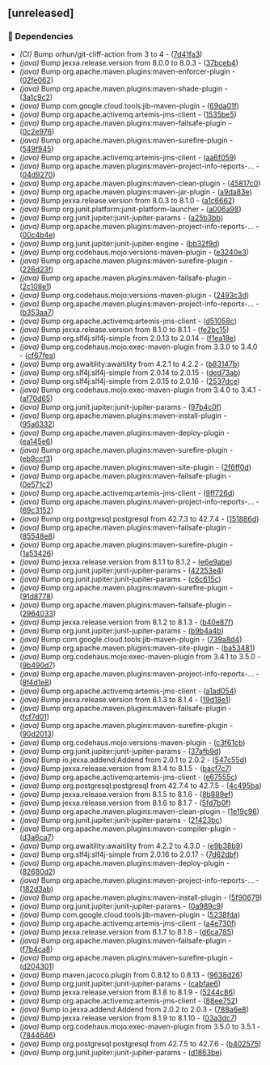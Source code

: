 ## [unreleased]

### 🤖 Dependencies

- *(CI)* Bump orhun/git-cliff-action from 3 to 4 - ([7d41fa3](https://github.com/jexxa-projects/MyJexxaProject/commit/7d41fa39befe02cff4d3a816665bf2ea63fe7630))
- *(java)* Bump jexxa.release.version from 8.0.0 to 8.0.3 - ([37bceb4](https://github.com/jexxa-projects/MyJexxaProject/commit/37bceb4c421f6822a071f9f2abab749e6c779585))
- *(java)* Bump org.apache.maven.plugins:maven-enforcer-plugin - ([02fe062](https://github.com/jexxa-projects/MyJexxaProject/commit/02fe062d820150ea184f9df25de97984c781ae19))
- *(java)* Bump org.apache.maven.plugins:maven-shade-plugin - ([3a1c9c2](https://github.com/jexxa-projects/MyJexxaProject/commit/3a1c9c28110a3c7c1d065fb6ae3d3b6a9e13ff4e))
- *(java)* Bump com.google.cloud.tools:jib-maven-plugin - ([69da01f](https://github.com/jexxa-projects/MyJexxaProject/commit/69da01f8d61c633d496ecf0562bf696db5d89216))
- *(java)* Bump org.apache.activemq:artemis-jms-client - ([1535be5](https://github.com/jexxa-projects/MyJexxaProject/commit/1535be5441d6999abe517c0874681cefab561bf5))
- *(java)* Bump org.apache.maven.plugins:maven-failsafe-plugin - ([0c2e976](https://github.com/jexxa-projects/MyJexxaProject/commit/0c2e976cfb5ae117e38ea7f2a87ed13d3fd4546b))
- *(java)* Bump org.apache.maven.plugins:maven-surefire-plugin - ([549f945](https://github.com/jexxa-projects/MyJexxaProject/commit/549f945c5affbfad621eec5f0e0635e2093f4088))
- *(java)* Bump org.apache.activemq:artemis-jms-client - ([aa6f059](https://github.com/jexxa-projects/MyJexxaProject/commit/aa6f059964ce0ea5de4ac75f379282ef4daa57d4))
- *(java)* Bump org.apache.maven.plugins:maven-project-info-reports-… - ([04d9270](https://github.com/jexxa-projects/MyJexxaProject/commit/04d9270f253bc89884aa2203bfa2424e9ae754a3))
- *(java)* Bump org.apache.maven.plugins:maven-clean-plugin - ([45817c0](https://github.com/jexxa-projects/MyJexxaProject/commit/45817c0deadd3d2775a7caa8ba47ddc6feddc73c))
- *(java)* Bump org.apache.maven.plugins:maven-jar-plugin - ([a9da83e](https://github.com/jexxa-projects/MyJexxaProject/commit/a9da83e247f2566030495333d9299e1a58e45b70))
- *(java)* Bump jexxa.release.version from 8.0.3 to 8.1.0 - ([a1c6662](https://github.com/jexxa-projects/MyJexxaProject/commit/a1c666261fff516571a71c2180743c36e07ee8ee))
- *(java)* Bump org.junit.platform:junit-platform-launcher - ([a006a98](https://github.com/jexxa-projects/MyJexxaProject/commit/a006a987404464f00032b9318b1c6916ed4298ed))
- *(java)* Bump org.junit.jupiter:junit-jupiter-params - ([a25b3bb](https://github.com/jexxa-projects/MyJexxaProject/commit/a25b3bb43faeaa99bc77910f452bb685b3c0a67e))
- *(java)* Bump org.apache.maven.plugins:maven-project-info-reports-… - ([00c4b4e](https://github.com/jexxa-projects/MyJexxaProject/commit/00c4b4e3a0b7b029949d87c621231f8c4a5a04b8))
- *(java)* Bump org.junit.jupiter:junit-jupiter-engine - ([bb32f9d](https://github.com/jexxa-projects/MyJexxaProject/commit/bb32f9d3178427f5289185f3c4a746dda30001a6))
- *(java)* Bump org.codehaus.mojo:versions-maven-plugin - ([e3240e3](https://github.com/jexxa-projects/MyJexxaProject/commit/e3240e38fcf5b75f5217e41c9cd7385801623f7c))
- *(java)* Bump org.apache.maven.plugins:maven-surefire-plugin - ([226d23f](https://github.com/jexxa-projects/MyJexxaProject/commit/226d23f6aecbd025513f90562f8f138479e77f29))
- *(java)* Bump org.apache.maven.plugins:maven-failsafe-plugin - ([2c108e1](https://github.com/jexxa-projects/MyJexxaProject/commit/2c108e19a9857ace3f2489e858d67866f8b95ab7))
- *(java)* Bump org.codehaus.mojo:versions-maven-plugin - ([2493c3d](https://github.com/jexxa-projects/MyJexxaProject/commit/2493c3d42d2212cb83eca4e5431b3e79a6099a0c))
- *(java)* Bump org.apache.maven.plugins:maven-project-info-reports-… - ([b353aa7](https://github.com/jexxa-projects/MyJexxaProject/commit/b353aa72652bac92a0663651b2eedd74cdf2b846))
- *(java)* Bump org.apache.activemq:artemis-jms-client - ([d51058c](https://github.com/jexxa-projects/MyJexxaProject/commit/d51058c7525aa782f219a145b19d8488c28b47d1))
- *(java)* Bump jexxa.release.version from 8.1.0 to 8.1.1 - ([fe2bc15](https://github.com/jexxa-projects/MyJexxaProject/commit/fe2bc153fa88260d450cea11a28aefd679f4f6dd))
- *(java)* Bump org.slf4j:slf4j-simple from 2.0.13 to 2.0.14 - ([f1ea18e](https://github.com/jexxa-projects/MyJexxaProject/commit/f1ea18ef729078e048463fcbeb67578c85491fc4))
- *(java)* Bump org.codehaus.mojo:exec-maven-plugin from 3.3.0 to 3.4.0 - ([cf67fea](https://github.com/jexxa-projects/MyJexxaProject/commit/cf67feac57ae8bf015c4006b3e662c2bb895c72b))
- *(java)* Bump org.awaitility:awaitility from 4.2.1 to 4.2.2 - ([b83147b](https://github.com/jexxa-projects/MyJexxaProject/commit/b83147bf6b30426ceba4dcef3cef7b48af698bf7))
- *(java)* Bump org.slf4j:slf4j-simple from 2.0.14 to 2.0.15 - ([ded73ab](https://github.com/jexxa-projects/MyJexxaProject/commit/ded73abd42180b7d807e5aded6d48e7c709e558f))
- *(java)* Bump org.slf4j:slf4j-simple from 2.0.15 to 2.0.16 - ([2537dce](https://github.com/jexxa-projects/MyJexxaProject/commit/2537dce5d1f5ae317d07d08e89ff40a64fee7c22))
- *(java)* Bump org.codehaus.mojo:exec-maven-plugin from 3.4.0 to 3.4.1 - ([af70d65](https://github.com/jexxa-projects/MyJexxaProject/commit/af70d651682dc4fc87b43abeadb7937c67ffb1e3))
- *(java)* Bump org.junit.jupiter:junit-jupiter-params - ([97b4c0f](https://github.com/jexxa-projects/MyJexxaProject/commit/97b4c0f40bdf667d95c47be692981a8ac9058d5d))
- *(java)* Bump org.apache.maven.plugins:maven-install-plugin - ([95a6332](https://github.com/jexxa-projects/MyJexxaProject/commit/95a63328940dc4b18540e63fcce948751b06732e))
- *(java)* Bump org.apache.maven.plugins:maven-deploy-plugin - ([ea145e6](https://github.com/jexxa-projects/MyJexxaProject/commit/ea145e642a37ff4af9e87dc9296c038d22671685))
- *(java)* Bump org.apache.maven.plugins:maven-surefire-plugin - ([eb9ccf3](https://github.com/jexxa-projects/MyJexxaProject/commit/eb9ccf308a9d1b427a30dce90f06d82e4bed6a4e))
- *(java)* Bump org.apache.maven.plugins:maven-site-plugin - ([2f6ff0d](https://github.com/jexxa-projects/MyJexxaProject/commit/2f6ff0d060a8283001444cc4cbdd3849aa08957f))
- *(java)* Bump org.apache.maven.plugins:maven-failsafe-plugin - ([0e571c2](https://github.com/jexxa-projects/MyJexxaProject/commit/0e571c2c0493343fdd1a97bdefc027e9d210c8de))
- *(java)* Bump org.apache.activemq:artemis-jms-client - ([9ff726d](https://github.com/jexxa-projects/MyJexxaProject/commit/9ff726daf3bd1533238127fd0f9d70cf52a44b7d))
- *(java)* Bump org.apache.maven.plugins:maven-project-info-reports-… - ([69c3152](https://github.com/jexxa-projects/MyJexxaProject/commit/69c31522d5ce7b68369fb36fb0c32c78d7dca29c))
- *(java)* Bump org.postgresql:postgresql from 42.7.3 to 42.7.4 - ([151886d](https://github.com/jexxa-projects/MyJexxaProject/commit/151886d1a0c1a193b0a5b2fc7e914fd56baffaef))
- *(java)* Bump org.apache.maven.plugins:maven-failsafe-plugin - ([85548e8](https://github.com/jexxa-projects/MyJexxaProject/commit/85548e8aecef2ea447a767b2d5cd0600f7f03b05))
- *(java)* Bump org.apache.maven.plugins:maven-surefire-plugin - ([1a53426](https://github.com/jexxa-projects/MyJexxaProject/commit/1a534262311d670eaece792896668df0ae42662e))
- *(java)* Bump jexxa.release.version from 8.1.1 to 8.1.2 - ([e6e9abe](https://github.com/jexxa-projects/MyJexxaProject/commit/e6e9abe7138fe62f0a8d144e1451fe5e73e89975))
- *(java)* Bump org.junit.jupiter:junit-jupiter-params - ([42253e4](https://github.com/jexxa-projects/MyJexxaProject/commit/42253e41d8d289d047a930d0e23e9487c7bf4248))
- *(java)* Bump org.junit.jupiter:junit-jupiter-params - ([c6c615c](https://github.com/jexxa-projects/MyJexxaProject/commit/c6c615c2add3ccd662313314753258e8415cdd04))
- *(java)* Bump org.apache.maven.plugins:maven-surefire-plugin - ([91d8778](https://github.com/jexxa-projects/MyJexxaProject/commit/91d8778c994ad754a6d4131cb2db963f12fd94c7))
- *(java)* Bump org.apache.maven.plugins:maven-failsafe-plugin - ([2964033](https://github.com/jexxa-projects/MyJexxaProject/commit/2964033fb3b8880cc4b6037363f46d249aec6e0a))
- *(java)* Bump jexxa.release.version from 8.1.2 to 8.1.3 - ([b40e87f](https://github.com/jexxa-projects/MyJexxaProject/commit/b40e87f6433b40da96dd7357853ac6822cfd9a0b))
- *(java)* Bump org.junit.jupiter:junit-jupiter-params - ([b9b4a4b](https://github.com/jexxa-projects/MyJexxaProject/commit/b9b4a4b94cdb8c33fca1c8896b11fdb22b70a097))
- *(java)* Bump com.google.cloud.tools:jib-maven-plugin - ([739a8d4](https://github.com/jexxa-projects/MyJexxaProject/commit/739a8d441f64de22b33873856b9e47182b75af44))
- *(java)* Bump org.apache.maven.plugins:maven-site-plugin - ([ba53481](https://github.com/jexxa-projects/MyJexxaProject/commit/ba53481f2bedf8043d5fcf0c014448a18cdc8129))
- *(java)* Bump org.codehaus.mojo:exec-maven-plugin from 3.4.1 to 3.5.0 - ([9b490d7](https://github.com/jexxa-projects/MyJexxaProject/commit/9b490d70862c7a38699ac617fcc5e8a74d7d36bd))
- *(java)* Bump org.apache.maven.plugins:maven-project-info-reports-… - ([8f4d1e8](https://github.com/jexxa-projects/MyJexxaProject/commit/8f4d1e8a264f467f33f392218509ceab1c3a386b))
- *(java)* Bump org.apache.activemq:artemis-jms-client - ([a1ad054](https://github.com/jexxa-projects/MyJexxaProject/commit/a1ad054f0025996ecb244db28c77765a19b9a886))
- *(java)* Bump jexxa.release.version from 8.1.3 to 8.1.4 - ([19d18e1](https://github.com/jexxa-projects/MyJexxaProject/commit/19d18e11f46e5e1210b6c82c0c49c482509f7cd7))
- *(java)* Bump org.apache.maven.plugins:maven-failsafe-plugin - ([fcf7d01](https://github.com/jexxa-projects/MyJexxaProject/commit/fcf7d012a36223f0e68c12e2a056f84a292e6ec5))
- *(java)* Bump org.apache.maven.plugins:maven-surefire-plugin - ([90d2013](https://github.com/jexxa-projects/MyJexxaProject/commit/90d2013a8df7b68989cbb459bee18d1f6fb70b74))
- *(java)* Bump org.codehaus.mojo:versions-maven-plugin - ([c3f61cb](https://github.com/jexxa-projects/MyJexxaProject/commit/c3f61cbd6a491d5518f1557fd599787b7ddeeb0f))
- *(java)* Bump org.junit.jupiter:junit-jupiter-params - ([37afb9d](https://github.com/jexxa-projects/MyJexxaProject/commit/37afb9d30cd5e8e95fb68054056b15f7135f03ac))
- *(java)* Bump io.jexxa.addend:Addend from 2.0.1 to 2.0.2 - ([547c55d](https://github.com/jexxa-projects/MyJexxaProject/commit/547c55d9340e4ac961bc7704722250d695f8c161))
- *(java)* Bump jexxa.release.version from 8.1.4 to 8.1.5 - ([bacf7c7](https://github.com/jexxa-projects/MyJexxaProject/commit/bacf7c75eff07269ebe7c0674dc32529182ec25e))
- *(java)* Bump org.apache.activemq:artemis-jms-client - ([e67555c](https://github.com/jexxa-projects/MyJexxaProject/commit/e67555c6afe847cadcddceadce6741f40e44ff93))
- *(java)* Bump org.postgresql:postgresql from 42.7.4 to 42.7.5 - ([4c495ba](https://github.com/jexxa-projects/MyJexxaProject/commit/4c495ba23e94322d1dbc1db477ce1b3f75849cc9))
- *(java)* Bump jexxa.release.version from 8.1.5 to 8.1.6 - ([8b889ef](https://github.com/jexxa-projects/MyJexxaProject/commit/8b889ef7245a72d3c70d4d6d48de19d74de8c88d))
- *(java)* Bump jexxa.release.version from 8.1.6 to 8.1.7 - ([5fd7b0f](https://github.com/jexxa-projects/MyJexxaProject/commit/5fd7b0ffdba7bf550de129fd0ba145cc0deeb684))
- *(java)* Bump org.apache.maven.plugins:maven-clean-plugin - ([1e19c96](https://github.com/jexxa-projects/MyJexxaProject/commit/1e19c96cd4a6a17d9cde22e1c2ba9ea8e74ce53a))
- *(java)* Bump org.junit.jupiter:junit-jupiter-params - ([21423bc](https://github.com/jexxa-projects/MyJexxaProject/commit/21423bc1213b0d5f2a1ceda210e903d6bc5debfa))
- *(java)* Bump org.apache.maven.plugins:maven-compiler-plugin - ([d3a6ca7](https://github.com/jexxa-projects/MyJexxaProject/commit/d3a6ca7f39aadd8712a2b4903e81659d34c35354))
- *(java)* Bump org.awaitility:awaitility from 4.2.2 to 4.3.0 - ([e9b38b9](https://github.com/jexxa-projects/MyJexxaProject/commit/e9b38b917205e6b4536343cc2bb525545bfd4fab))
- *(java)* Bump org.slf4j:slf4j-simple from 2.0.16 to 2.0.17 - ([7d62dbf](https://github.com/jexxa-projects/MyJexxaProject/commit/7d62dbf023f2ca7b0ebc3850adac3299f8977476))
- *(java)* Bump org.apache.maven.plugins:maven-deploy-plugin - ([82680d2](https://github.com/jexxa-projects/MyJexxaProject/commit/82680d2dca0d3c27769be7b4088d978bea7a59cc))
- *(java)* Bump org.apache.maven.plugins:maven-project-info-reports-… - ([182d3ab](https://github.com/jexxa-projects/MyJexxaProject/commit/182d3ab73b04b554f14cc222ebdf90a5011b6a81))
- *(java)* Bump org.apache.maven.plugins:maven-install-plugin - ([5f90679](https://github.com/jexxa-projects/MyJexxaProject/commit/5f906790e2cce9405b1160c33e158fdd78120a50))
- *(java)* Bump org.junit.jupiter:junit-jupiter-params - ([0a989c9](https://github.com/jexxa-projects/MyJexxaProject/commit/0a989c99bc2a40b6a81297cdfa645aa15c2e3374))
- *(java)* Bump com.google.cloud.tools:jib-maven-plugin - ([5238fda](https://github.com/jexxa-projects/MyJexxaProject/commit/5238fda66897aea927eefca25d9130ac4b179551))
- *(java)* Bump org.apache.activemq:artemis-jms-client - ([a4e730f](https://github.com/jexxa-projects/MyJexxaProject/commit/a4e730f073277b10edaa42663677a4ccc54d4c21))
- *(java)* Bump jexxa.release.version from 8.1.7 to 8.1.8 - ([d6ca785](https://github.com/jexxa-projects/MyJexxaProject/commit/d6ca785b660bee43766fd908a689c9942f878ea5))
- *(java)* Bump org.apache.maven.plugins:maven-failsafe-plugin - ([f7b4ca8](https://github.com/jexxa-projects/MyJexxaProject/commit/f7b4ca83280bab1a80d581fc4839a58a2adcfabe))
- *(java)* Bump org.apache.maven.plugins:maven-surefire-plugin - ([d204301](https://github.com/jexxa-projects/MyJexxaProject/commit/d2043016f44b4e3b24feedc05ff8d292a1cc8368))
- *(java)* Bump maven.jacoco.plugin from 0.8.12 to 0.8.13 - ([9638d26](https://github.com/jexxa-projects/MyJexxaProject/commit/9638d26a10dd061c87622851831d71415b9b0555))
- *(java)* Bump org.junit.jupiter:junit-jupiter-params - ([cabfae6](https://github.com/jexxa-projects/MyJexxaProject/commit/cabfae6a2a879220710207888fef28708c694156))
- *(java)* Bump jexxa.release.version from 8.1.8 to 8.1.9 - ([5244c86](https://github.com/jexxa-projects/MyJexxaProject/commit/5244c868877faa1473b7267d993341f708cbd553))
- *(java)* Bump org.apache.activemq:artemis-jms-client - ([88ee752](https://github.com/jexxa-projects/MyJexxaProject/commit/88ee7523937eff812a2f9abbfbeea1fafeffc3fe))
- *(java)* Bump io.jexxa.addend:Addend from 2.0.2 to 2.0.3 - ([788a6e8](https://github.com/jexxa-projects/MyJexxaProject/commit/788a6e8603b5df27cd828a71b3f37321f2107b57))
- *(java)* Bump jexxa.release.version from 8.1.9 to 8.1.10 - ([03a3dc7](https://github.com/jexxa-projects/MyJexxaProject/commit/03a3dc7bcec41024a88cc529394e0007e2540bc7))
- *(java)* Bump org.codehaus.mojo:exec-maven-plugin from 3.5.0 to 3.5.1 - ([7844646](https://github.com/jexxa-projects/MyJexxaProject/commit/7844646530442000e8ab4fcb9a3da081adbe36b2))
- *(java)* Bump org.postgresql:postgresql from 42.7.5 to 42.7.6 - ([b402575](https://github.com/jexxa-projects/MyJexxaProject/commit/b402575f4e7cf2badd84568c673425bedef7864a))
- *(java)* Bump org.junit.jupiter:junit-jupiter-params - ([d1863be](https://github.com/jexxa-projects/MyJexxaProject/commit/d1863bec4d0ed20b6c9d06594693372cda4611e1))

<!-- generated by git-cliff -->
